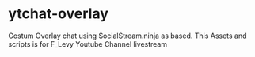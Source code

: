 # ytchat-overlay
Costum Overlay chat using SocialStream.ninja as based. This Assets and scripts is for F_Levy Youtube Channel livestream

